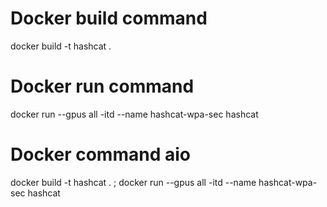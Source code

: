 # Docker build command
docker build -t hashcat .

# Docker run command
docker run --gpus all -itd --name hashcat-wpa-sec hashcat

# Docker command aio
docker build -t hashcat . ; docker run --gpus all -itd --name hashcat-wpa-sec hashcat